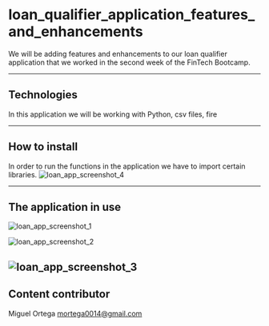 # loan_qualifier_application_features_and_enhancements
We will be adding features and enhancements to our loan qualifier application that we worked in the second week of the FinTech Bootcamp.

---

## Technologies 
In this application we will be working with Python, csv files, fire

---

## How to install 
In order to run the functions in the application we have to import certain libraries.
![loan_app_screenshot_4](https://user-images.githubusercontent.com/80865202/114338646-5602cd80-9b08-11eb-924d-bb73e214856e.JPG)

---

## The application in use 
![loan_app_screenshot_1](https://user-images.githubusercontent.com/80865202/114338761-9b26ff80-9b08-11eb-9c89-8642810d8c6d.JPG)

![loan_app_screenshot_2](https://user-images.githubusercontent.com/80865202/114338804-b2fe8380-9b08-11eb-9404-966d9744f455.JPG)

![loan_app_screenshot_3](https://user-images.githubusercontent.com/80865202/114338831-c01b7280-9b08-11eb-8b88-8b669768ae4b.JPG)
---

## Content contributor
Miguel Ortega mortega0014@gmail.com

